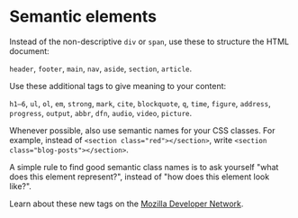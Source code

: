# Semantic elements

Instead of the non-descriptive `div` or `span`, use these to structure the HTML document:

`header`, `footer`, `main`, `nav`, `aside`, `section`, `article`.

Use these additional tags to give meaning to your content:

`h1–6`, `ul`, `ol`, `em`, `strong`, `mark`, `cite`, `blockquote`, `q`, `time`, `figure`, `address`, `progress`, `output`, `abbr`, `dfn`, `audio`, `video`, `picture`.

Whenever possible, also use semantic names for your CSS classes. For example, instead of `<section class="red"></section>`, write `<section class="blog-posts"></section>`.

A simple rule to find good semantic class names is to ask yourself "what does this element represent?", instead of "how does this element look like?".

Learn about these new tags on the [Mozilla Developer Network](https://developer.mozilla.org/en-US/docs/Web/HTML).
